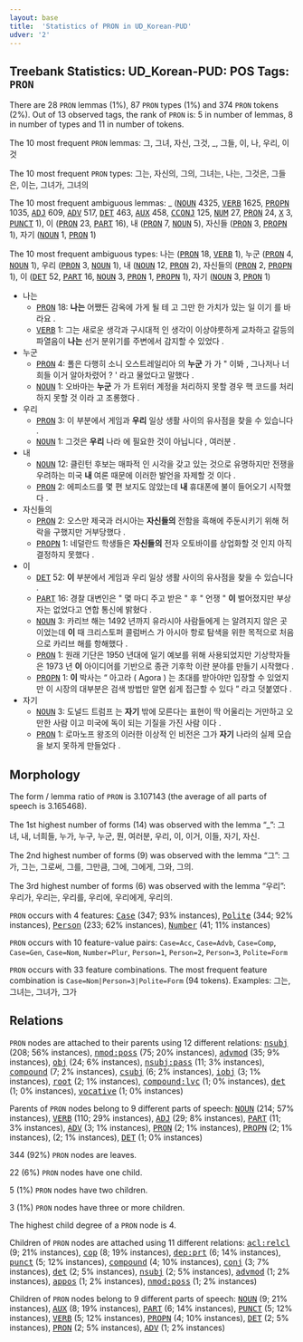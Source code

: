 ```yaml
---
layout: base
title:  'Statistics of PRON in UD_Korean-PUD'
udver: '2'
---
```


## Treebank Statistics: UD_Korean-PUD: POS Tags: `PRON`

There are 28 `PRON` lemmas (1%), 87 `PRON` types (1%) and 374 `PRON` tokens (2%).
Out of 13 observed tags, the rank of `PRON` is: 5 in number of lemmas, 8 in number of types and 11 in number of tokens.

The 10 most frequent `PRON` lemmas: 그, 그녀, 자신, 그것, _, 그들, 이, 나, 우리, 이것

The 10 most frequent `PRON` types:  그는, 자신의, 그의, 그녀는, 나는, 그것은, 그들은, 이는, 그녀가, 그녀의

The 10 most frequent ambiguous lemmas: _ (<tt><a href="ko_pud-pos-NOUN.html">NOUN</a></tt> 4325, <tt><a href="ko_pud-pos-VERB.html">VERB</a></tt> 1625, <tt><a href="ko_pud-pos-PROPN.html">PROPN</a></tt> 1035, <tt><a href="ko_pud-pos-ADJ.html">ADJ</a></tt> 609, <tt><a href="ko_pud-pos-ADV.html">ADV</a></tt> 517, <tt><a href="ko_pud-pos-DET.html">DET</a></tt> 463, <tt><a href="ko_pud-pos-AUX.html">AUX</a></tt> 458, <tt><a href="ko_pud-pos-CCONJ.html">CCONJ</a></tt> 125, <tt><a href="ko_pud-pos-NUM.html">NUM</a></tt> 27, <tt><a href="ko_pud-pos-PRON.html">PRON</a></tt> 24, <tt><a href="ko_pud-pos-X.html">X</a></tt> 3, <tt><a href="ko_pud-pos-PUNCT.html">PUNCT</a></tt> 1), 이 (<tt><a href="ko_pud-pos-PRON.html">PRON</a></tt> 23, <tt><a href="ko_pud-pos-PART.html">PART</a></tt> 16), 내 (<tt><a href="ko_pud-pos-PRON.html">PRON</a></tt> 7, <tt><a href="ko_pud-pos-NOUN.html">NOUN</a></tt> 5), 자신들 (<tt><a href="ko_pud-pos-PRON.html">PRON</a></tt> 3, <tt><a href="ko_pud-pos-PROPN.html">PROPN</a></tt> 1), 자기 (<tt><a href="ko_pud-pos-NOUN.html">NOUN</a></tt> 1, <tt><a href="ko_pud-pos-PRON.html">PRON</a></tt> 1)

The 10 most frequent ambiguous types:  나는 (<tt><a href="ko_pud-pos-PRON.html">PRON</a></tt> 18, <tt><a href="ko_pud-pos-VERB.html">VERB</a></tt> 1), 누군 (<tt><a href="ko_pud-pos-PRON.html">PRON</a></tt> 4, <tt><a href="ko_pud-pos-NOUN.html">NOUN</a></tt> 1), 우리 (<tt><a href="ko_pud-pos-PRON.html">PRON</a></tt> 3, <tt><a href="ko_pud-pos-NOUN.html">NOUN</a></tt> 1), 내 (<tt><a href="ko_pud-pos-NOUN.html">NOUN</a></tt> 12, <tt><a href="ko_pud-pos-PRON.html">PRON</a></tt> 2), 자신들의 (<tt><a href="ko_pud-pos-PRON.html">PRON</a></tt> 2, <tt><a href="ko_pud-pos-PROPN.html">PROPN</a></tt> 1), 이 (<tt><a href="ko_pud-pos-DET.html">DET</a></tt> 52, <tt><a href="ko_pud-pos-PART.html">PART</a></tt> 16, <tt><a href="ko_pud-pos-NOUN.html">NOUN</a></tt> 3, <tt><a href="ko_pud-pos-PRON.html">PRON</a></tt> 1, <tt><a href="ko_pud-pos-PROPN.html">PROPN</a></tt> 1), 자기 (<tt><a href="ko_pud-pos-NOUN.html">NOUN</a></tt> 3, <tt><a href="ko_pud-pos-PRON.html">PRON</a></tt> 1)


* 나는
  * <tt><a href="ko_pud-pos-PRON.html">PRON</a></tt> 18: <b>나는</b> 어쨌든 감옥에 가게 될 테 고 그만 한 가치가 있는 일 이기 를 바라요 .
  * <tt><a href="ko_pud-pos-VERB.html">VERB</a></tt> 1: 그는 새로운 생각과 구시대적 인 생각이 이상야릇하게 교차하고 갈등의 파열음이 <b>나는</b> 선거 분위기를 주변에서 감지할 수 있었다 .
* 누군
  * <tt><a href="ko_pud-pos-PRON.html">PRON</a></tt> 4: 폴은 다행히 소니 오스트레일리아 의 <b>누군</b> 가 가 " 이봐 , 그나저나 너희들 이거 알아차렸어 ? ' 라고 물었다고 말했다 .
  * <tt><a href="ko_pud-pos-NOUN.html">NOUN</a></tt> 1: 오바마는 <b>누군</b> 가 가 트위터 계정을 처리하지 못할 경우 핵 코드를 처리하지 못할 것 이라 고 조롱했다 .
* 우리
  * <tt><a href="ko_pud-pos-PRON.html">PRON</a></tt> 3: 이 부분에서 게임과 <b>우리</b> 일상 생활 사이의 유사점을 찾을 수 있습니다 .
  * <tt><a href="ko_pud-pos-NOUN.html">NOUN</a></tt> 1: 그것은 <b>우리</b> 나라 에 필요한 것이 아닙니다 , 여러분 .
* 내
  * <tt><a href="ko_pud-pos-NOUN.html">NOUN</a></tt> 12: 클린턴 후보는 매파적 인 시각을 갖고 있는 것으로 유명하지만 전쟁을 우려하는 미국 <b>내</b> 여론 때문에 이러한 발언을 자제할 것 이다 .
  * <tt><a href="ko_pud-pos-PRON.html">PRON</a></tt> 2: 에피소드를 몇 편 보지도 않았는데 <b>내</b> 휴대폰에 불이 들어오기 시작했다 .
* 자신들의
  * <tt><a href="ko_pud-pos-PRON.html">PRON</a></tt> 2: 오스만 제국과 러시아는 <b>자신들의</b> 전함을 흑해에 주둔시키기 위해 허락을 구했지만 거부당했다 .
  * <tt><a href="ko_pud-pos-PROPN.html">PROPN</a></tt> 1: 네덜란드 학생들은 <b>자신들의</b> 전자 오토바이를 상업화할 것 인지 아직 결정하지 못했다 .
* 이
  * <tt><a href="ko_pud-pos-DET.html">DET</a></tt> 52: <b>이</b> 부분에서 게임과 우리 일상 생활 사이의 유사점을 찾을 수 있습니다 .
  * <tt><a href="ko_pud-pos-PART.html">PART</a></tt> 16: 경찰 대변인은 " 몇 마디 주고 받은 " 후 " 언쟁 " <b>이</b> 벌어졌지만 부상자는 없었다고 연합 통신에 밝혔다 .
  * <tt><a href="ko_pud-pos-NOUN.html">NOUN</a></tt> 3: 카리브 해는 1492 년까지 유라시아 사람들에게 는 알려지지 않은 곳 이었는데 <b>이</b> 때 크리스토퍼 콜럼버스 가 아시아 항로 탐색을 위한 목적으로 처음으로 카리브 해를 항해했다 .
  * <tt><a href="ko_pud-pos-PRON.html">PRON</a></tt> 1: 원래 기단은 1950 년대에 일기 예보를 위해 사용되었지만 기상학자들은 1973 년 <b>이</b> 아이디어를 기반으로 종관 기후학 이란 분야를 만들기 시작했다 .
  * <tt><a href="ko_pud-pos-PROPN.html">PROPN</a></tt> 1: <b>이</b> 박사는 “ 아고라 ( Agora ) 는 초대를 받아야만 입장할 수 있었지만 이 시장의 대부분은 검색 방법만 알면 쉽게 접근할 수 있다 ” 라고 덧붙였다 .
* 자기
  * <tt><a href="ko_pud-pos-NOUN.html">NOUN</a></tt> 3: 도널드 트럼프 는 <b>자기</b> 밖에 모른다는 표현이 딱 어울리는 거만하고 오만한 사람 이고 미국에 독이 되는 기질을 가진 사람 이다 .
  * <tt><a href="ko_pud-pos-PRON.html">PRON</a></tt> 1: 로마노프 왕조의 이러한 이상적 인 비전은 그가 <b>자기</b> 나라의 실제 모습을 보지 못하게 만들었다 .

## Morphology

The form / lemma ratio of `PRON` is 3.107143 (the average of all parts of speech is 3.165468).

The 1st highest number of forms (14) was observed with the lemma “_”: 그녀, 내, 너희들, 누가, 누구, 누군, 뭔, 여러분, 우리, 이, 이거, 이들, 자기, 자신.

The 2nd highest number of forms (9) was observed with the lemma “그”: 그가, 그는, 그로써, 그를, 그만큼, 그에, 그에게, 그와, 그의.

The 3rd highest number of forms (6) was observed with the lemma “우리”: 우리가, 우리는, 우리를, 우리에, 우리에게, 우리의.

`PRON` occurs with 4 features: <tt><a href="ko_pud-feat-Case.html">Case</a></tt> (347; 93% instances), <tt><a href="ko_pud-feat-Polite.html">Polite</a></tt> (344; 92% instances), <tt><a href="ko_pud-feat-Person.html">Person</a></tt> (233; 62% instances), <tt><a href="ko_pud-feat-Number.html">Number</a></tt> (41; 11% instances)

`PRON` occurs with 10 feature-value pairs: `Case=Acc`, `Case=Advb`, `Case=Comp`, `Case=Gen`, `Case=Nom`, `Number=Plur`, `Person=1`, `Person=2`, `Person=3`, `Polite=Form`

`PRON` occurs with 33 feature combinations.
The most frequent feature combination is `Case=Nom|Person=3|Polite=Form` (94 tokens).
Examples: 그는, 그녀는, 그녀가, 그가


## Relations

`PRON` nodes are attached to their parents using 12 different relations: <tt><a href="ko_pud-dep-nsubj.html">nsubj</a></tt> (208; 56% instances), <tt><a href="ko_pud-dep-nmod-poss.html">nmod:poss</a></tt> (75; 20% instances), <tt><a href="ko_pud-dep-advmod.html">advmod</a></tt> (35; 9% instances), <tt><a href="ko_pud-dep-obj.html">obj</a></tt> (24; 6% instances), <tt><a href="ko_pud-dep-nsubj-pass.html">nsubj:pass</a></tt> (11; 3% instances), <tt><a href="ko_pud-dep-compound.html">compound</a></tt> (7; 2% instances), <tt><a href="ko_pud-dep-csubj.html">csubj</a></tt> (6; 2% instances), <tt><a href="ko_pud-dep-iobj.html">iobj</a></tt> (3; 1% instances), <tt><a href="ko_pud-dep-root.html">root</a></tt> (2; 1% instances), <tt><a href="ko_pud-dep-compound-lvc.html">compound:lvc</a></tt> (1; 0% instances), <tt><a href="ko_pud-dep-det.html">det</a></tt> (1; 0% instances), <tt><a href="ko_pud-dep-vocative.html">vocative</a></tt> (1; 0% instances)

Parents of `PRON` nodes belong to 9 different parts of speech: <tt><a href="ko_pud-pos-NOUN.html">NOUN</a></tt> (214; 57% instances), <tt><a href="ko_pud-pos-VERB.html">VERB</a></tt> (110; 29% instances), <tt><a href="ko_pud-pos-ADJ.html">ADJ</a></tt> (29; 8% instances), <tt><a href="ko_pud-pos-PART.html">PART</a></tt> (11; 3% instances), <tt><a href="ko_pud-pos-ADV.html">ADV</a></tt> (3; 1% instances), <tt><a href="ko_pud-pos-PRON.html">PRON</a></tt> (2; 1% instances), <tt><a href="ko_pud-pos-PROPN.html">PROPN</a></tt> (2; 1% instances),  (2; 1% instances), <tt><a href="ko_pud-pos-DET.html">DET</a></tt> (1; 0% instances)

344 (92%) `PRON` nodes are leaves.

22 (6%) `PRON` nodes have one child.

5 (1%) `PRON` nodes have two children.

3 (1%) `PRON` nodes have three or more children.

The highest child degree of a `PRON` node is 4.

Children of `PRON` nodes are attached using 11 different relations: <tt><a href="ko_pud-dep-acl-relcl.html">acl:relcl</a></tt> (9; 21% instances), <tt><a href="ko_pud-dep-cop.html">cop</a></tt> (8; 19% instances), <tt><a href="ko_pud-dep-dep-prt.html">dep:prt</a></tt> (6; 14% instances), <tt><a href="ko_pud-dep-punct.html">punct</a></tt> (5; 12% instances), <tt><a href="ko_pud-dep-compound.html">compound</a></tt> (4; 10% instances), <tt><a href="ko_pud-dep-conj.html">conj</a></tt> (3; 7% instances), <tt><a href="ko_pud-dep-det.html">det</a></tt> (2; 5% instances), <tt><a href="ko_pud-dep-nsubj.html">nsubj</a></tt> (2; 5% instances), <tt><a href="ko_pud-dep-advmod.html">advmod</a></tt> (1; 2% instances), <tt><a href="ko_pud-dep-appos.html">appos</a></tt> (1; 2% instances), <tt><a href="ko_pud-dep-nmod-poss.html">nmod:poss</a></tt> (1; 2% instances)

Children of `PRON` nodes belong to 9 different parts of speech: <tt><a href="ko_pud-pos-NOUN.html">NOUN</a></tt> (9; 21% instances), <tt><a href="ko_pud-pos-AUX.html">AUX</a></tt> (8; 19% instances), <tt><a href="ko_pud-pos-PART.html">PART</a></tt> (6; 14% instances), <tt><a href="ko_pud-pos-PUNCT.html">PUNCT</a></tt> (5; 12% instances), <tt><a href="ko_pud-pos-VERB.html">VERB</a></tt> (5; 12% instances), <tt><a href="ko_pud-pos-PROPN.html">PROPN</a></tt> (4; 10% instances), <tt><a href="ko_pud-pos-DET.html">DET</a></tt> (2; 5% instances), <tt><a href="ko_pud-pos-PRON.html">PRON</a></tt> (2; 5% instances), <tt><a href="ko_pud-pos-ADV.html">ADV</a></tt> (1; 2% instances)

